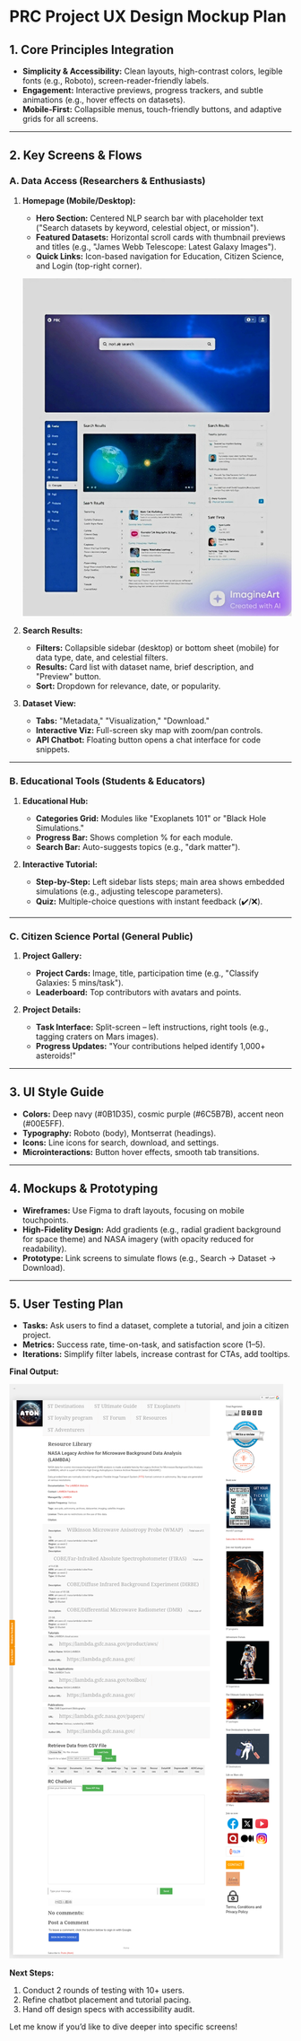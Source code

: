# PRC Project UX Design Mockup Plan

## 1. Core Principles Integration

*   **Simplicity & Accessibility:** Clean layouts, high-contrast colors, legible fonts (e.g., Roboto), screen-reader-friendly labels.
*   **Engagement:** Interactive previews, progress trackers, and subtle animations (e.g., hover effects on datasets).
*   **Mobile-First:** Collapsible menus, touch-friendly buttons, and adaptive grids for all screens.

---

## 2. Key Screens & Flows

### A. Data Access (Researchers & Enthusiasts)

1.  **Homepage (Mobile/Desktop):**
    *   **Hero Section:** Centered NLP search bar with placeholder text ("Search datasets by keyword, celestial object, or mission").
    *   **Featured Datasets:** Horizontal scroll cards with thumbnail previews and titles (e.g., "James Webb Telescope: Latest Galaxy Images").
    *   **Quick Links:** Icon-based navigation for Education, Citizen Science, and Login (top-right corner).

    ![Homepage Wireframe](https://github.com/aimtyaem/Datasets/blob/fbc46e0b34ec895715b9418b34894f1e4049a072/985614457.jpg)

2.  **Search Results:**
    *   **Filters:** Collapsible sidebar (desktop) or bottom sheet (mobile) for data type, date, and celestial filters.
    *   **Results:** Card list with dataset name, brief description, and "Preview" button.
    *   **Sort:** Dropdown for relevance, date, or popularity.

3.  **Dataset View:**
    *   **Tabs:** "Metadata," "Visualization," "Download."
    *   **Interactive Viz:** Full-screen sky map with zoom/pan controls.
    *   **API Chatbot:** Floating button opens a chat interface for code snippets.

---

### B. Educational Tools (Students & Educators)

1.  **Educational Hub:**
    *   **Categories Grid:** Modules like "Exoplanets 101" or "Black Hole Simulations."
    *   **Progress Bar:** Shows completion % for each module.
    *   **Search Bar:** Auto-suggests topics (e.g., "dark matter").

2.  **Interactive Tutorial:**
    *   **Step-by-Step:** Left sidebar lists steps; main area shows embedded simulations (e.g., adjusting telescope parameters).
    *   **Quiz:** Multiple-choice questions with instant feedback (✔️/❌).

---

### C. Citizen Science Portal (General Public)

1.  **Project Gallery:**
    *   **Project Cards:** Image, title, participation time (e.g., "Classify Galaxies: 5 mins/task").
    *   **Leaderboard:** Top contributors with avatars and points.

2.  **Project Details:**
    *   **Task Interface:** Split-screen – left instructions, right tools (e.g., tagging craters on Mars images).
    *   **Progress Updates:** "Your contributions helped identify 1,000+ asteroids!"

---

## 3. UI Style Guide

*   **Colors:** Deep navy (#0B1D35), cosmic purple (#6C5B7B), accent neon (#00E5FF).
*   **Typography:** Roboto (body), Montserrat (headings).
*   **Icons:** Line icons for search, download, and settings.
*   **Microinteractions:** Button hover effects, smooth tab transitions.

---

## 4. Mockups & Prototyping

*   **Wireframes:** Use Figma to draft layouts, focusing on mobile touchpoints.
*   **High-Fidelity Design:** Add gradients (e.g., radial gradient background for space theme) and NASA imagery (with opacity reduced for readability).
*   **Prototype:** Link screens to simulate flows (e.g., Search → Dataset → Download).

---

## 5. User Testing Plan

*   **Tasks:** Ask users to find a dataset, complete a tutorial, and join a citizen project.
*   **Metrics:** Success rate, time-on-task, and satisfaction score (1–5).
*   **Iterations:** Simplify filter labels, increase contrast for CTAs, add tooltips.

**Final Output:**

![High-Fidelity Mockup Preview](https://github.com/aimtyaem/Datasets/blob/fbc46e0b34ec895715b9418b34894f1e4049a072/resource-library.jpg)

**Next Steps:**

1.  Conduct 2 rounds of testing with 10+ users.
2.  Refine chatbot placement and tutorial pacing.
3.  Hand off design specs with accessibility audit.

Let me know if you’d like to dive deeper into specific screens! 
